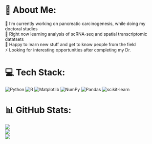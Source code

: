 # 💫 About Me:
🔭 I’m currently working on pancreatic carcinogenesis, while doing my doctoral studies<br>🌱 Right now learning analysis of scRNA-seq and spatial transcriptomic datatsets<br>💬 Happy to learn new stuff and get to know people from the field <br>⚡ Looking for interesting opportunities after completing my Dr. 


# 💻 Tech Stack:
![Python](https://img.shields.io/badge/python-3670A0?style=for-the-badge&logo=python&logoColor=ffdd54) ![R](https://img.shields.io/badge/r-%23276DC3.svg?style=for-the-badge&logo=r&logoColor=white) ![Matplotlib](https://img.shields.io/badge/Matplotlib-%23ffffff.svg?style=for-the-badge&logo=Matplotlib&logoColor=black) ![NumPy](https://img.shields.io/badge/numpy-%23013243.svg?style=for-the-badge&logo=numpy&logoColor=white) ![Pandas](https://img.shields.io/badge/pandas-%23150458.svg?style=for-the-badge&logo=pandas&logoColor=white) ![scikit-learn](https://img.shields.io/badge/scikit--learn-%23F7931E.svg?style=for-the-badge&logo=scikit-learn&logoColor=white)
# 📊 GitHub Stats:
![](https://github-readme-stats.vercel.app/api?username=NicoleSchr&theme=tokyonight&hide_border=false&include_all_commits=true&count_private=true)<br/>
![](https://github-readme-streak-stats.herokuapp.com/?user=NicoleSchr&theme=tokyonight&hide_border=false)<br/>
![](https://github-readme-stats.vercel.app/api/top-langs/?username=NicoleSchr&theme=tokyonight&hide_border=false&include_all_commits=true&count_private=true&layout=compact)

